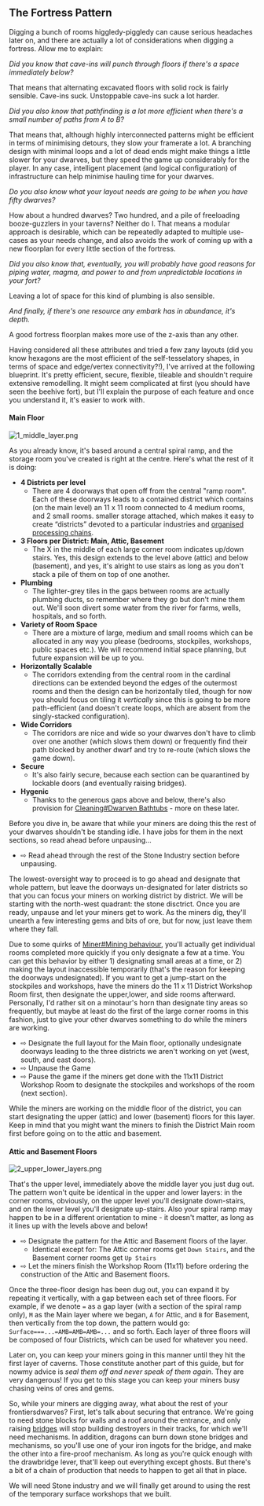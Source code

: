 The Fortress Pattern
--------------------

Digging a bunch of rooms higgledy-piggledy can cause serious headaches
later on, and there are actually a lot of considerations when digging a
fortress. Allow me to explain:

<!-- I think we should use the pattern elsewhere: "Did you know" asides that just give some extra info, but aren't really necessary for following the guide. -->

*Did you know that cave-ins will punch through floors if there's a
space immediately below?* 

That means that alternating excavated
floors with solid rock is fairly sensible. Cave-ins suck.
Unstoppable cave-ins suck a lot harder.

*Did you also know that pathfinding is a lot more efficient when there's a small number of paths from A to B?*
    
That means that, although highly interconnected patterns might be efficient 
in terms of minimising detours, they slow your framerate a lot. A branching 
design with minimal loops and a lot of dead ends might make things a little 
slower for your dwarves, but they speed the game up considerably for the 
player. In any case, intelligent placement (and logical configuration) of 
infrastructure can help minimise hauling time for your dwarves.

*Do you also know what your layout needs are going to be when you have fifty dwarves?* 
    
How about a hundred dwarves? Two hundred, and a pile of freeloading 
booze-guzzlers in your taverns? Neither do I. That means a modular approach 
is desirable, which can be repeatedly adapted to multiple use-cases as your 
needs change, and also avoids the work of coming up with a new floorplan 
for every little section of the fortress.

*Did you also know that, eventually, you will probably have good reasons 
for piping water, magma, and power to and from unpredictable locations in 
your fort?* 
    
Leaving a lot of space for this kind of plumbing is also sensible.

*And finally, if there's one resource any embark has in abundance, it's depth.* 

A good fortress floorplan makes more use of the z-axis than any other.

Having considered all these attributes and tried a few zany layouts (did
you know hexagons are the most efficient of the self-tesselatory shapes,
in terms of space and edge/vertex connectivity?!), I've arrived at the
following blueprint. It's pretty efficient, secure, flexible, tileable
and shouldn't require extensive remodelling. It might seem complicated
at first (you should have seen the beehive fort), but I'll explain the
purpose of each feature and once you understand it, it's easier to work
with.

#### Main Floor

<!-- Note: the only proof of 2D hexagonal packing efficiency was this: https://arxiv.org/pdf/1009.4322.pdf and it only focuses on circles, so I don't know if that covers all self-tesselatory shapes. -P -->

![](images/1_middle_layer.png "1_middle_layer.png")

As you already know, it's based around a central spiral ramp, and the
storage room you've created is right at the centre. Here's what the rest
of it is doing:

-   **4 Districts per level**
    - There are 4 doorways that open off from the central "ramp room".  
    Each of these doorways leads to a contained district which contains (on 
    the main level) an 11 x 11 room connected to 4 medium rooms, and 2 
    small rooms.
    smaller storage attached, which makes it easy to create “districts”
    devoted to a particular industries and 
    [organised processing chains](http://dwarffortresswiki.org/index.php/Workshop_design "wikilink").
-   **3 Floors per District: Main, Attic, Basement**
    - The X in the middle of each large corner room indicates up/down
    stairs. Yes, this design extends to the level above (attic) and below 
    (basement), and yes, it's alright to use stairs as long as you don't 
    stack a pile of them on top of one another.
-   **Plumbing** 
    - The lighter-grey tiles in the gaps between rooms are actually
    plumbing ducts, so remember where they go but don't mine them out. 
    We'll soon divert some water from the river for farms, wells, 
    hospitals, and so forth.
-   **Variety of Room Space**
    - There are a mixture of large, medium and small rooms which can be
    allocated in any way you please (bedrooms, stockpiles, workshops,
    public spaces etc.).  We will recommend initial space planning, but 
    future expansion will be up to you.
-   **Horizontally Scalable** 
    - The corridors extending from the central room in the cardinal
    directions can be extended beyond the edges of the outermost rooms
    and then the design can be horizontally tiled, though for now you
    should focus on tiling it *vertically* since this is going to be
    more path-efficient (and doesn't create loops, which are absent from
    the singly-stacked configuration).
-   **Wide Corridors**
    - The corridors are nice and wide so your dwarves don't have to climb
    over one another (which slows them down) or frequently find their
    path blocked by another dwarf and try to re-route (which slows the
    game down).
-   **Secure**
    - It's also fairly secure, because each section can be quarantined by
    lockable doors (and eventually raising bridges).
-   **Hygenic**
    - Thanks to the generous gaps above and below, there's also provision
    for [Cleaning\#Dwarven Bathtubs](http://dwarffortresswiki.org/index.php/Cleaning#Dwarven_Bathtub "wikilink") - more on these later.

Before you dive in, be aware that while your miners are doing this the rest 
of your dwarves shouldn't be standing idle. I have jobs for them in the 
next sections, so read ahead before unpausing…

- ⇨ Read ahead through the rest of the Stone Industry section before unpausing.

<!-- there is no way that the miners will be done mining the stone *and* wood quarters before people need something to do. -->

The lowest-oversight way to proceed is to go ahead and designate that whole
pattern, but leave the doorways un-designated for later districts so that 
you can focus your miners on working district by district.  We will be 
starting with the north-west quadrant: the stone disctrict. Once you are 
ready, unpause and let your miners get to work.  As the
miners dig, they'll unearth a few interesting gems and bits of ore, but
for now, just leave them where they fall. 

<!-- this should be a "did you know" -->
Due to some quirks of
[Miner\#Mining behaviour](http://dwarffortresswiki.org/index.php/Miner#Mining_behaviour "wikilink"),
you'll actually get individual rooms completed more quickly if you only
designate a few at a time.  You can get this behavior by either 1) 
designating small areas at a time, or 2) making the layout inaccessible 
temporarily (that's the reason for keeping the doorways undesignated). If 
you want to get a jump-start on the stockpiles and workshops, have the 
miners do the 11 x 11 District Workshop Room first, then designate the 
upper,lower, and side rooms afterward. Personally, I'd rather sit on a 
minotaur's horn than designate tiny areas so frequently, but maybe at least 
do the first of the large corner rooms in this fashion, just to give your 
other dwarves something to do while the miners are working.

- ⇨ Designate the full layout for the Main floor, optionally undesignate 
doorways leading to the three districts we aren't working on yet (west, 
south, and east doors).
- ⇨ Unpause the Game 
- ⇨ Pause the game if the miners get done with the 11x11 District Workshop 
Room to designate the stockpiles and workshops of the room (next section).

While the miners are working on the middle floor of the district, you can 
start designating the upper (attic) and lower (basement) floors for this 
layer. Keep in mind that you might want the miners to finish the District 
Main room first before going on to the attic and basement.

#### Attic and Basement Floors

![](images/2_upper_lower_layers.png "2_upper_lower_layers.png")

That's the upper level, immediately above the middle layer you just dug
out. The pattern won't quite be identical in the upper and lower layers:
in the corner rooms, obviously, on the upper level you'll designate
down-stairs, and on the lower level you'll designate up-stairs. Also
your spiral ramp may happen to be in a different orientation to mine -
it doesn't matter, as long as it lines up with the levels above and
below!

- ⇨ Designate the pattern for the Attic and Basement floors of the layer. 
    - Identical except for: The Attic corner rooms get `Down Stairs`, and 
    the Basement corner rooms get `Up Stairs`
- ⇨ Let the miners finish the Workshop Room (11x11) before ordering the 
construction of the Attic and Basement floors.

Once the three-floor design has been dug out, you can expand it by 
repeating it vertically, with a gap between each set of three floors. For 
example, if we denote `=` as a gap layer (with a section of the spiral ramp 
only), `M` as the Main layer where we began, `A` for Attic, and `B` for 
Basement, then vertically from the top down, the pattern would go: 
`Surface===...=AMB=AMB=AMB=...` and so forth. Each layer of three floors 
will be composed of four Districts, which can be used for whatever you need.

Later on, you can keep your miners going in this manner until they hit the 
first layer of caverns. Those constitute another part of this guide, but 
for nowmy advice is *seal them off and never speak of them again*. They are 
very dangerous! If you get to this stage you can keep your miners busy
chasing veins of ores and gems.

<!-- This could be misconstrued as instruction for the guide, even though it is just a hypothetical set of "next steps".  The continuation of the fortress pattern might be better moved to a later section, something like "what's next" after the rest has been built. -->

So, while your miners are digging away, what about the rest of your
frontiersdwarves? First, let's talk about securing that entrance. We're
going to need stone blocks for walls and a roof around the entrance, and
only raising 
[bridges](http://dwarffortresswiki.org/index.php/Bridge "wikilink") 
will stop building destroyers in their tracks, for which we'll need 
mechanisms. In addition, dragons can burn down stone bridges and mechanisms,
so you'll use one of your iron ingots for the bridge, and make the other 
into a fire-proof mechanism. As long as you're quick enough with the 
drawbridge lever, that'll keep out everything except ghosts. But there's a 
bit of a chain of production that needs to happen to get all that in place.

We will need Stone industry and we will finally get around to using the 
rest of the temporary surface workshops that we built.
